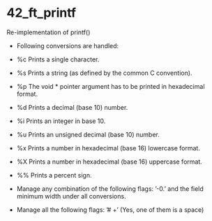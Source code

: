 # 42_ft_printf
Re-implementation of printf()

- Following conversions are handled:

- %c Prints a single character.
- %s Prints a string (as defined by the common C convention).
- %p The void * pointer argument has to be printed in hexadecimal format.
- %d Prints a decimal (base 10) number.
- %i Prints an integer in base 10.
- %u Prints an unsigned decimal (base 10) number.
- %x Prints a number in hexadecimal (base 16) lowercase format.
- %X Prints a number in hexadecimal (base 16) uppercase format.
- %% Prints a percent sign.
- Manage any combination of the following flags: ’-0.’ and the field minimum width
under all conversions.
- Manage all the following flags: ’# +’ (Yes, one of them is a space)
